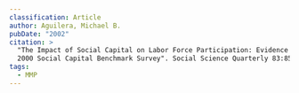```yaml
---
classification: Article
author: Aguilera, Michael B.
pubDate: "2002"
citation: >
  "The Impact of Social Capital on Labor Force Participation: Evidence from the
  2000 Social Capital Benchmark Survey". Social Science Quarterly 83:853-874.
tags:
  - MMP
---
```

